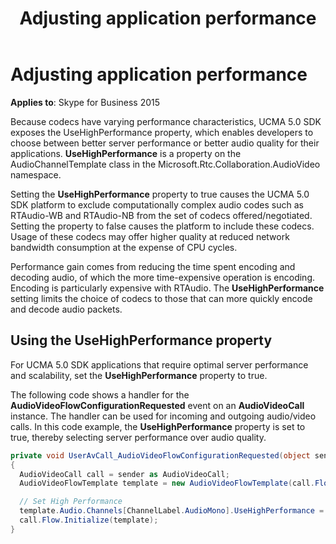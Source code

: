 ﻿---
title: Adjusting application performance
description: Discusses adjusting application performance using the UseHighPerformance property which lets you choose between server performance or audio quality.
TOCTitle: Adjusting application performance
ms:assetid: cad3fdf3-04b0-4db0-9ef9-bf5e7929e87f
ms:mtpsurl: https://msdn.microsoft.com/library/Dn466096(v=office.16)
ms:contentKeyID: 65240042
ms.date: 07/27/2015
mtps_version: v=office.16
dev_langs:
- csharp
---

# Adjusting application performance


**Applies to**: Skype for Business 2015

Because codecs have varying performance characteristics, UCMA 5.0 SDK exposes the UseHighPerformance property, which enables developers to choose between better server performance or better audio quality for their applications. **UseHighPerformance** is a property on the AudioChannelTemplate class in the Microsoft.Rtc.Collaboration.AudioVideo namespace.

Setting the **UseHighPerformance** property to true causes the UCMA 5.0 SDK platform to exclude computationally complex audio codes such as RTAudio-WB and RTAudio-NB from the set of codecs offered/negotiated. Setting the property to false causes the platform to include these codecs. Usage of these codecs may offer higher quality at reduced network bandwidth consumption at the expense of CPU cycles.

Performance gain comes from reducing the time spent encoding and decoding audio, of which the more time-expensive operation is encoding. Encoding is particularly expensive with RTAudio. The **UseHighPerformance** setting limits the choice of codecs to those that can more quickly encode and decode audio packets.

## Using the UseHighPerformance property

For UCMA 5.0 SDK applications that require optimal server performance and scalability, set the **UseHighPerformance** property to true.

The following code shows a handler for the **AudioVideoFlowConfigurationRequested** event on an **AudioVideoCall** instance. The handler can be used for incoming and outgoing audio/video calls. In this code example, the **UseHighPerformance** property is set to true, thereby selecting server performance over audio quality.

```csharp
private void UserAvCall_AudioVideoFlowConfigurationRequested(object sender, AudioVideoFlowConfigurationRequestedEventArgs e)
{
  AudioVideoCall call = sender as AudioVideoCall;
  AudioVideoFlowTemplate template = new AudioVideoFlowTemplate(call.Flow);

  // Set High Performance
  template.Audio.Channels[ChannelLabel.AudioMono].UseHighPerformance = true;
  call.Flow.Initialize(template);
}
```

